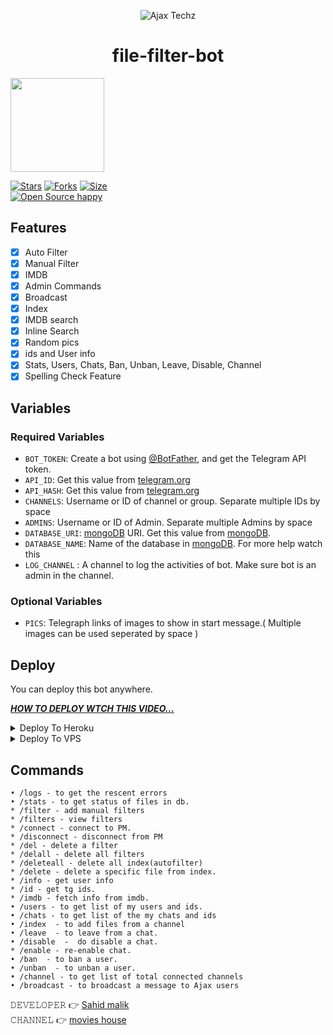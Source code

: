 <p align="center">
  <img src="https://telegra.ph/file/00bdb8145479df9436ae1.jpg" alt="Ajax Techz">
</p>
<h1 align="center">
  <b>file-filter-bot</b>
</h1>
<a href="https://youtube.com/channel/UCPaHDqWf3D3w2nxb8p3sr4A">
  <img src="https://img.shields.io/badge/𝚂𝚄𝙱𝚂𝙲𝚁𝙸𝙱𝙴-red?logo=youtube" width="150">

[![Stars](https://img.shields.io/github/stars/malik7983/file-filter-bot?style=flat-square&color=orange)](https://github.com/malik7983/file-filter-bot/stargazers)
[![Forks](https://img.shields.io/github/forks/malik7983/file-filter-bot?style=flat-square&color=blue)](https://github.com/malik7983/file-filter-bot/fork)
[![Size](https://img.shields.io/github/repo-size/malik7983/file-filter-bot?style=flat-square&color=black)](https://github.com/malik7983/file-filter-bot)   
[![Open Source happy ](https://badges.frapsoft.com/os/v2/open-source.svg?v=110)](https://github.com/malik7983/file-filter-bot)   
## Features

- [x] Auto Filter
- [x] Manual Filter
- [x] IMDB
- [x] Admin Commands
- [x] Broadcast
- [x] Index
- [x] IMDB search
- [x] Inline Search
- [x] Random pics
- [x] ids and User info 
- [x] Stats, Users, Chats, Ban, Unban, Leave, Disable, Channel
- [x] Spelling Check Feature

## Variables

### Required Variables
* `BOT_TOKEN`: Create a bot using [@BotFather](https://telegram.dog/BotFather), and get the Telegram API token.
* `API_ID`: Get this value from [telegram.org](https://my.telegram.org/apps)
* `API_HASH`: Get this value from [telegram.org](https://my.telegram.org/apps)
* `CHANNELS`: Username or ID of channel or group. Separate multiple IDs by space
* `ADMINS`: Username or ID of Admin. Separate multiple Admins by space
* `DATABASE_URI`: [mongoDB](https://www.mongodb.com) URI. Get this value from [mongoDB](https://www.mongodb.com).
* `DATABASE_NAME`: Name of the database in [mongoDB](https://www.mongodb.com). For more help watch this 
* `LOG_CHANNEL` : A channel to log the activities of bot. Make sure bot is an admin in the channel.
### Optional Variables
* `PICS`: Telegraph links of images to show in start message.( Multiple images can be used seperated by space )


## Deploy
You can deploy this bot anywhere.

<i>**[HOW TO DEPLOY WTCH THIS VIDEO...](https://youtu.be/v7Vbu3u_VrE)**</i>


<details><summary>Deploy To Heroku</summary>
<p>
<br>

<a href="https://heroku.com/deploy?template=https://github.com/Lechuzzz1/file-filter-botv5">
  <img src="https://www.herokucdn.com/deploy/button.svg" alt="Deploy">
</a>
</p>
</details>

<details><summary>Deploy To VPS</summary>
<p>
<pre>
git clone https://github.com/Aadhi000/Ajax
# Install Packages
pip3 install -r requirements.txt
Edit info.py with variables as given below then run bot
python3 bot.py
</pre>
</p>
</details>


## Commands
```
• /logs - to get the rescent errors
• /stats - to get status of files in db.
* /filter - add manual filters
* /filters - view filters
* /connect - connect to PM.
* /disconnect - disconnect from PM
* /del - delete a filter
* /delall - delete all filters
* /deleteall - delete all index(autofilter)
* /delete - delete a specific file from index.
* /info - get user info
* /id - get tg ids.
* /imdb - fetch info from imdb.
• /users - to get list of my users and ids.
• /chats - to get list of the my chats and ids 
• /index  - to add files from a channel
• /leave  - to leave from a chat.
• /disable  -  do disable a chat.
* /enable - re-enable chat.
• /ban  - to ban a user.
• /unban  - to unban a user.
• /channel - to get list of total connected channels
• /broadcast - to broadcast a message to Ajax users
```

𝙳𝙴𝚅𝙴𝙻𝙾𝙿𝙴𝚁 👉 [Sahid malik](https://t.me/sahid_malik)                                                                                                                                                                                 
𝙲𝙷𝙰𝙽𝙽𝙴𝙻 👉 [movies house](https://t.me/m_house786)
